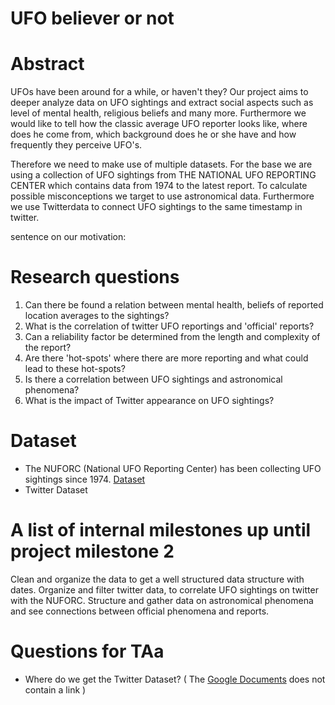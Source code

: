 # UFO believer or not

# Abstract

UFOs have been around for a while, or haven't they? Our project aims to deeper analyze data on UFO sightings and extract social aspects such as level of mental health, religious beliefs and many more. Furthermore we would like to tell how the classic average UFO reporter looks like, where does he come from, which background does he or she have and how frequently they perceive UFO's.

Therefore we need to make use of multiple datasets. For the base we are using a collection of UFO sightings from THE NATIONAL UFO REPORTING CENTER which contains data from 1974 to the latest report. To calculate possible misconceptions we target to use astronomical data. Furthermore we use Twitterdata to connect UFO sightings to the same timestamp in twitter.

sentence on our motivation: 

# Research questions
1. Can there be found a relation between mental health, beliefs of reported location averages to the sightings?
2. What is the correlation of twitter UFO reportings and 'official' reports?
3. Can a reliability factor be determined from the length and complexity of the report?
4. Are there 'hot-spots' where there are more reporting and what could lead to these hot-spots? 
5. Is there a correlation between UFO sightings and astronomical phenomena?
6. What is the impact of Twitter appearance on UFO sightings?

# Dataset
* The NUFORC (National UFO Reporting Center) has been collecting UFO sightings since 1974. [Dataset](http://www.nuforc.org/webreports.html)
* Twitter Dataset


# A list of internal milestones up until project milestone 2
Clean and organize the data to get a well structured data structure with dates. Organize and filter twitter data, to correlate UFO sightings on twitter with the NUFORC. 
Structure and gather data on astronomical phenomena and see connections between official phenomena and reports.


# Questions for TAa
* Where do we get the Twitter Dataset? ( The [Google Documents](https://docs.google.com/spreadsheets/d/1D464uqlEBae7PKVs_Nyw0Kmqxnsnhzwx9rlLLmrZxc0/edit#gid=0) does not contain a link )
